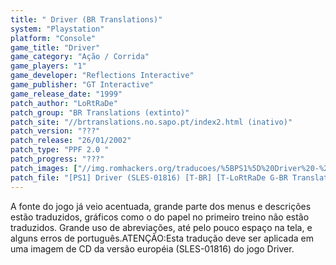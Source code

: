 ```yaml
---
title: " Driver (BR Translations)"
system: "Playstation"
platform: "Console"
game_title: "Driver"
game_category: "Ação / Corrida"
game_players: "1"
game_developer: "Reflections Interactive"
game_publisher: "GT Interactive"
game_release_date: "1999"
patch_author: "LoRtRaDe"
patch_group: "BR Translations (extinto)"
patch_site: "//brtranslations.no.sapo.pt/index2.html (inativo)"
patch_version: "???"
patch_release: "26/01/2002"
patch_type: "PPF 2.0 "
patch_progress: "???"
patch_images: ["//img.romhackers.org/traducoes/%5BPS1%5D%20Driver%20-%20BR%20Translations%20-%201.jpg","//img.romhackers.org/traducoes/%5BPS1%5D%20Driver%20-%20BR%20Translations%20-%202.jpg","//img.romhackers.org/traducoes/%5BPS1%5D%20Driver%20-%20BR%20Translations%20-%203.jpg"]
patch_file: "[PS1] Driver (SLES-01816) [T-BR] [T-LoRtRaDe G-BR Translations] [A-2002].zip"
---
```

A fonte do jogo já veio acentuada, grande parte dos menus e descrições estão traduzidos, gráficos como o do papel no primeiro treino não estão traduzidos. Grande uso de abreviações, até pelo pouco espaço na tela, e alguns erros de português.ATENÇÃO:Esta tradução deve ser aplicada em uma imagem de CD da versão européia (SLES-01816) do jogo Driver.